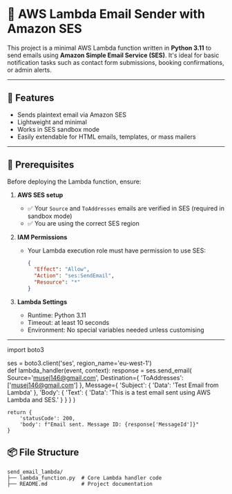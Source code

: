 # 📧 AWS Lambda Email Sender with Amazon SES

This project is a minimal AWS Lambda function written in **Python 3.11** to send emails using **Amazon Simple Email Service (SES)**. It's ideal for basic notification tasks such as contact form submissions, booking confirmations, or admin alerts.

---

## 🚀 Features

- Sends plaintext email via Amazon SES
- Lightweight and minimal
- Works in SES sandbox mode
- Easily extendable for HTML emails, templates, or mass mailers

---

## 🧰 Prerequisites

Before deploying the Lambda function, ensure:

1. **AWS SES setup**
   - ✅ Your `Source` and `ToAddresses` emails are verified in SES (required in sandbox mode)
   - ✅ You are using the correct SES region

2. **IAM Permissions**
   - Your Lambda execution role must have permission to use SES:
     ```json
     {
       "Effect": "Allow",
       "Action": "ses:SendEmail",
       "Resource": "*"
     }
     ```

3. **Lambda Settings**
   - Runtime: Python 3.11
   - Timeout: at least 10 seconds
   - Environment: No special variables needed unless customising

---
import boto3

ses = boto3.client('ses', region_name='eu-west-1')  
def lambda_handler(event, context):
    response = ses.send_email(
        Source='musej146@gmail.com',
        Destination={
            'ToAddresses': ['musej146@gmail.com']
        },
        Message={
            'Subject': {
                'Data': 'Test Email from Lambda'
            },
            'Body': {
                'Text': {
                    'Data': 'This is a test email sent using AWS Lambda and SES.'
                }
            }
        }
    )
    
    return {
        'statusCode': 200,
        'body': f"Email sent. Message ID: {response['MessageId']}"
    }


## 📦 File Structure

```plaintext
send_email_lambda/
├── lambda_function.py  # Core Lambda handler code
├── README.md           # Project documentation
